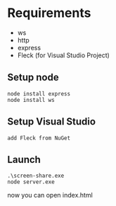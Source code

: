 # Requirements

* ws
* http
* express
* Fleck (for Visual Studio Project)

## Setup node

```
node install express
node install ws
```

## Setup Visual Studio

```
add Fleck from NuGet
```

## Launch

```
.\screen-share.exe
node server.exe
```
now you can open index.html
